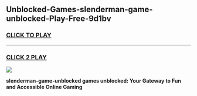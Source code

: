 
## Unblocked-Games-slenderman-game-unblocked-Play-Free-9d1bv
<h3>
<a href="https://premium76.site?title=slenderman-game-unblocked&ref=10A">CLICK TO PLAY</a></h3>
<hr>

<h3>
<a href="https://premium76.site?title=slenderman-game-unblocked&ref=10A">CLICK 2 PLAY</a>
  
</h3>

<a href="https://premium76.site?title=slenderman-game-unblocked&ref=10A"><img src="https://clearcache.store/games.png"></a>


**slenderman-game-unblocked games unblocked: Your Gateway to Fun and Accessible Online Gaming**
